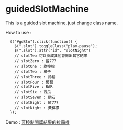 # guidedSlotMachine
This is a guided slot machine, just change class name.

How to use :



      $("#goBtn").click(function() {
        $(".slot").toggleClass("play-pause");
        $(".slot").attr("id", "slotNight")
        // slotTwo 可以換成其他會開出其它結果
        // slotZero : 藍777
        // slotOne : 綠檸檬
        // slotTwo : 橘子
        // slotThree : 鈴鐺
        // slotFour : 葡萄
        // slotFive : BAR
        // slotSix : 西瓜
        // slotSeven : 鑽石
        // slotEight : 紅777
        // slotNight : 黃檸檬
      });

    
    
    
Demo : 
<a href="http://www.clara.url.tw/guidedSlotMachine/index.html" target="_blank">可控制開獎結果的拉霸機</a>
